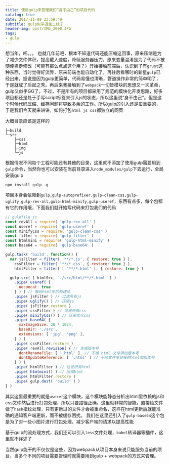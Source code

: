 ```yaml
---
title: 使用gulp来管理我们“身不由己”的项目代码
catalog: true
date: 2017-11-09 23:59:49
subtitle: gulp似乎退居二线了
header-img: post/IMG_3090.JPG
tags:
- gulp
---
```


想当年，呸。。。 也就几年前吧，根本不知道代码还能压缩这回事，原来压缩是为了减少文件体积，提高载入速度，降低服务器压力，原来变量混淆是为了代码不被随便盗走修改（可能有那么点点这个用？）开始接触前端后，认识到了有`grunt`这种东西，当时觉得好流弊，原来前端也能自动化了，再往后看哪时的新星`gulp`已经出来，据说是因为gulp更简单，代码易懂也清晰，管道操作非常的简单明了，于是就成了后起之秀。再后来我接触到了`webpack`一切皆模块的思想又一次革命，gulp又似乎GG了，不过，不是所有的项目都采用了规范的模块化开发思路，好多项目都还是处于手写script标签来引入js的状态，所以这里说“身不由己”。但是这个时候代码压缩、缓存问题将导致多余的工作。所以gulp的引入还是蛮重要的，于是我们今天就来讲讲，如何打包`html js css`都独立的网页

大概目录应该是这样的
```
├─build
└─src
    ├─css
    ├─html
    ├─img
    └─js
```

根据情况不同每个工程可能还有其他的目录，这里就不添加了使用gulp需要用到`gulp`命令，当然你也可以安装在当前目录进入`node_modules/gulp`下去运行，全局安装gulp
```shell
npm install gulp -g
```
项目本身会依赖到`gulp,gulp-autoprefixer,gulp-clean-css,gulp-uglify,gulp-rev-all,gulp-html-minify,gulp-useref`，东西有点多，每个包都有它的作用哦，下面我们就开始写代码来打包我们的代码

```js
// gulpfile.js
const revAll = require( 'gulp-rev-all' )
const useref = require( 'gulp-useref' )
const minifyCss = require( 'gulp-clean-css' )
const filter = require( 'gulp-filter' )
const htmlmini = require( 'gulp-html-minify' )
const base64 = require( 'gulp-base64' )

gulp.task( 'build', function() {
  var jsFilter = filter( '**/*.js', { restore: true } ),
    cssFilter = filter( '**/*.css', { restore: true } ),
    htmlFilter = filter( [ '**/*.html' ], { restore: true } )

  gulp.src( [ htmlSrc, `./src/html/**/*.html` ] )
    .pipe( useref( {
      noconcat: true
    } ) ) // 解析html中的构建块
    .pipe( jsFilter ) // 过滤所有js
    .pipe( uglify() ) // 压缩js
    .pipe( jsFilter.restore )
    .pipe( cssFilter ) // 过滤所有css
    .pipe( minifyCss() ) // 压缩优化css
    .pipe( base64( {
      maxImageSize: 20 * 1024,
      baseDir: './src',
      extensions: [ 'jpg', 'png' ],
    } ) )
    .pipe( cssFilter.restore )
    .pipe( revAll.revision( { // 生成版本号
      dontRenameFile: [ '.html' ], // 不给 html 文件添加版本号
      dontUpdateReference: [ '.html' ] // 不给文件里链接的html加版本号
    } ) )
    .pipe( htmlFilter ) // 过滤所有html
    .pipe( htmlmini() ) // 压缩html
    .pipe( htmlFilter.restore )
    .pipe( gulp.dest( 'build' ) )
} )
```
其实这里最重要的就是`useref`这个模块，这个模块能静态分析出html里依赖的js和css文件然后进行打包处理，所以只要路径正确，这里就非常的智能，直接给文件做了`hash`指纹处理，只有更新过的文件才会被重命名，这样在html更新后就能准确的通知客户端更新，而不被缓存困扰。
我们在这里还引入了`gulp-base64`这个包是为了对一些小图片进行打包处理，减少客户端的请求以提高性能

基于gulp的流处理方式，我们还可以引入`less`文件处理，`babel`转译器等插件，这里就不详述了

当然gulp能干的不仅仅是这些，因为webpack从项目本身来说只能服务当前的项目，当多个不同的项目需要管理时就需要用到gulp + webpack的方式来管理。